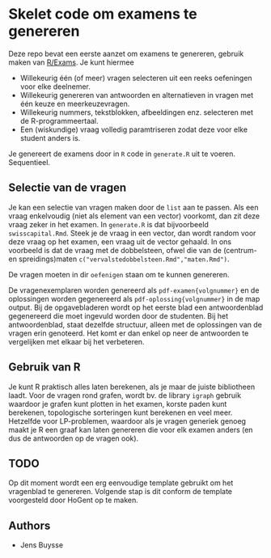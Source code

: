 # Skelet code om examens te genereren

Deze repo bevat een eerste aanzet om examens te genereren, gebruik maken van [R/Exams](http://www.r-exams.org/). Je kunt hiermee

- Willekeurig één (of meer) vragen selecteren uit een reeks oefeningen voor elke deelnemer.
- Willekeurig genereren van antwoorden en alternatieven in vragen met één keuze en meerkeuzevragen.
- Willekeurig nummers, tekstblokken, afbeeldingen enz. selecteren met de R-programmeertaal.
- Een (wiskundige) vraag volledig paramtriseren zodat deze voor elke student anders is.

Je genereert de examens door in `R` code in `generate.R` uit te voeren. Sequentieel.

## Selectie van de vragen
Je kan een selectie van vragen maken door de `list` aan te passen. Als een vraag enkelvoudig (niet als element van een vector) voorkomt, dan zit deze vraag zeker in het examen. In `generate.R` is dat bijvoorbeeld `swisscapital.Rmd`. Steek je de vraag in een vector, dan wordt random voor deze vraag op het examen, een vraag uit de vector gehaald. In ons voorbeeld is dat de vraag met de dobbelsteen, ofwel die van de (centrum-  en spreidings)maten `c("vervalstedobbelsteen.Rmd","maten.Rmd")`.

De vragen moeten in dir `oefenigen` staan om te kunnen genereren. 

De vragenexemplaren worden genereerd als `pdf-examen{volgnummer}` en de oplossingen worden gegenereerd als `pdf-oplossing{volgnummer}` in de map output. Bij de opgavebladeren wordt op het eerste blad een antwoordenblad gegenereerd die moet ingevuld worden door de studenten. Bij het antwoordenblad, staat dezelfde structuur, alleen met de oplossingen van de vragen erin genoteerd. Het komt er dan enkel op neer de antwoorden te vergelijken met elkaar bij het verbeteren. 

## Gebruik van R

Je kunt R praktisch alles laten berekenen, als je maar de juiste bibliotheen laadt. Voor de vragen rond grafen, wordt bv. de library `igraph` gebruik waardoor je grafen kunt plotten in het examen, korste paden kunt berekenen, topologische sorteringen kunt berekenen en veel meer. Hetzelfde voor LP-problemen, waardoor als je vragen generiek genoeg maakt je R een graaf kan laten genereren die voor elk examen anders (en dus de antwoorden op de vragen ook).

## TODO

Op dit moment wordt een erg eenvoudige template gebruikt om het vragenblad te genereren. Volgende stap is dit conform de template voorgesteld door HoGent op te maken. 

## Authors

- Jens Buysse


